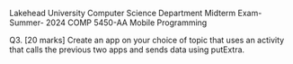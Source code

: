 Lakehead University
Computer Science Department
Midterm Exam- Summer- 2024
COMP 5450-AA Mobile Programming

Q3. [20 marks]
Create an app on your choice of topic that uses an activity that calls the previous two apps and sends data using putExtra.